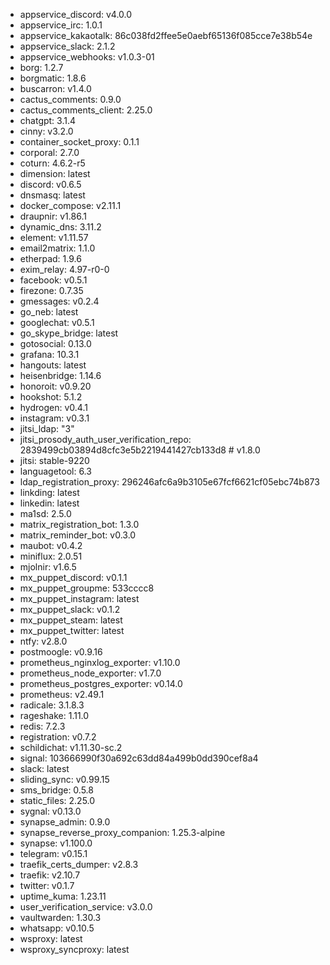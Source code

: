 * appservice_discord: v4.0.0
* appservice_irc: 1.0.1
* appservice_kakaotalk: 86c038fd2ffee5e0aebf65136f085cce7e38b54e
* appservice_slack: 2.1.2
* appservice_webhooks: v1.0.3-01
* borg: 1.2.7
* borgmatic: 1.8.6
* buscarron: v1.4.0
* cactus_comments: 0.9.0
* cactus_comments_client: 2.25.0
* chatgpt: 3.1.4
* cinny: v3.2.0
* container_socket_proxy: 0.1.1
* corporal: 2.7.0
* coturn: 4.6.2-r5
* dimension: latest
* discord: v0.6.5
* dnsmasq: latest
* docker_compose: v2.11.1
* draupnir: v1.86.1
* dynamic_dns: 3.11.2
* element: v1.11.57
* email2matrix: 1.1.0
* etherpad: 1.9.6
* exim_relay: 4.97-r0-0
* facebook: v0.5.1
* firezone: 0.7.35
* gmessages: v0.2.4
* go_neb: latest
* googlechat: v0.5.1
* go_skype_bridge: latest
* gotosocial: 0.13.0
* grafana: 10.3.1
* hangouts: latest
* heisenbridge: 1.14.6
* honoroit: v0.9.20
* hookshot: 5.1.2
* hydrogen: v0.4.1
* instagram: v0.3.1
* jitsi_ldap: "3"
* jitsi_prosody_auth_user_verification_repo: 2839499cb03894d8cfc3e5b2219441427cb133d8 # v1.8.0
* jitsi: stable-9220
* languagetool: 6.3
* ldap_registration_proxy: 296246afc6a9b3105e67fcf6621cf05ebc74b873
* linkding: latest
* linkedin: latest
* ma1sd: 2.5.0
* matrix_registration_bot: 1.3.0
* matrix_reminder_bot: v0.3.0
* maubot: v0.4.2
* miniflux: 2.0.51
* mjolnir: v1.6.5
* mx_puppet_discord: v0.1.1
* mx_puppet_groupme: 533cccc8
* mx_puppet_instagram: latest
* mx_puppet_slack: v0.1.2
* mx_puppet_steam: latest
* mx_puppet_twitter: latest
* ntfy: v2.8.0
* postmoogle: v0.9.16
* prometheus_nginxlog_exporter: v1.10.0
* prometheus_node_exporter: v1.7.0
* prometheus_postgres_exporter: v0.14.0
* prometheus: v2.49.1
* radicale: 3.1.8.3
* rageshake: 1.11.0
* redis: 7.2.3
* registration: v0.7.2
* schildichat: v1.11.30-sc.2
* signal: 103666990f30a692c63dd84a499b0dd390cef8a4
* slack: latest
* sliding_sync: v0.99.15
* sms_bridge: 0.5.8
* static_files: 2.25.0
* sygnal: v0.13.0
* synapse_admin: 0.9.0
* synapse_reverse_proxy_companion: 1.25.3-alpine
* synapse: v1.100.0
* telegram: v0.15.1
* traefik_certs_dumper: v2.8.3
* traefik: v2.10.7
* twitter: v0.1.7
* uptime_kuma: 1.23.11
* user_verification_service: v3.0.0
* vaultwarden: 1.30.3
* whatsapp: v0.10.5
* wsproxy: latest
* wsproxy_syncproxy: latest
